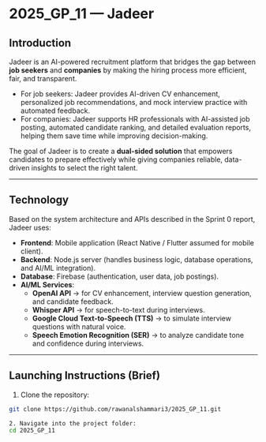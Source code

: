 # 2025_GP_11 — Jadeer

## Introduction
Jadeer is an AI-powered recruitment platform that bridges the gap between **job seekers** and **companies** by making the hiring process more efficient, fair, and transparent.  
- For job seekers: Jadeer provides AI-driven CV enhancement, personalized job recommendations, and mock interview practice with automated feedback.  
- For companies: Jadeer supports HR professionals with AI-assisted job posting, automated candidate ranking, and detailed evaluation reports, helping them save time while improving decision-making.  

The goal of Jadeer is to create a **dual-sided solution** that empowers candidates to prepare effectively while giving companies reliable, data-driven insights to select the right talent.

---

## Technology
Based on the system architecture and APIs described in the Sprint 0 report, Jadeer uses:  
- **Frontend**: Mobile application (React Native / Flutter assumed for mobile client).  
- **Backend**: Node.js server (handles business logic, database operations, and AI/ML integration).  
- **Database**: Firebase (authentication, user data, job postings).  
- **AI/ML Services**:  
  - **OpenAI API** → for CV enhancement, interview question generation, and candidate feedback.  
  - **Whisper API** → for speech-to-text during interviews.  
  - **Google Cloud Text-to-Speech (TTS)** → to simulate interview questions with natural voice.  
  - **Speech Emotion Recognition (SER)** → to analyze candidate tone and confidence during interviews.  

---

## Launching Instructions (Brief)

1. Clone the repository:
```bash
git clone https://github.com/rawanalshammari3/2025_GP_11.git

2. Navigate into the project folder:
cd 2025_GP_11


